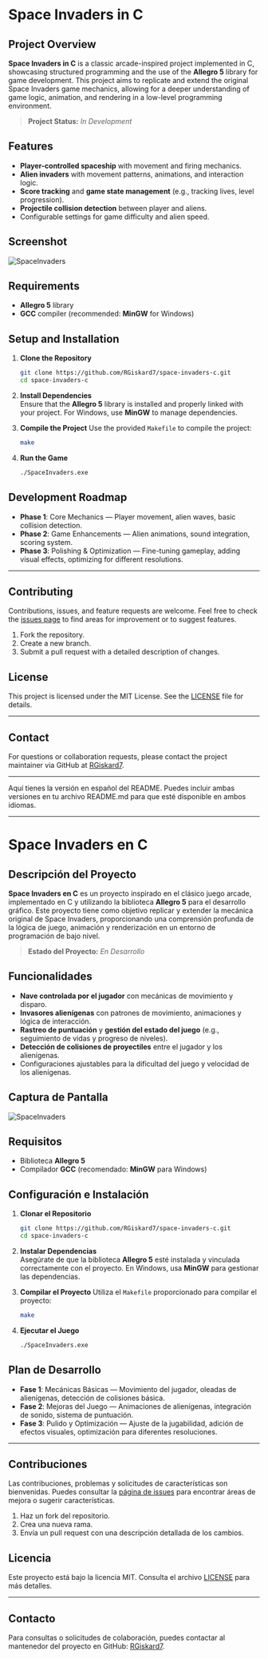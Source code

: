 # Space Invaders in C

## Project Overview
**Space Invaders in C** is a classic arcade-inspired project implemented in C, showcasing structured programming and the use of the **Allegro 5** library for game development. This project aims to replicate and extend the original Space Invaders game mechanics, allowing for a deeper understanding of game logic, animation, and rendering in a low-level programming environment.

> **Project Status:** _In Development_

## Features
- **Player-controlled spaceship** with movement and firing mechanics.
- **Alien invaders** with movement patterns, animations, and interaction logic.
- **Score tracking** and **game state management** (e.g., tracking lives, level progression).
- **Projectile collision detection** between player and aliens.
- Configurable settings for game difficulty and alien speed.

## Screenshot
![SpaceInvaders](https://github.com/user-attachments/assets/4bbfd3ac-5afa-4fbc-a61e-b6cd670580fb)

## Requirements
- **Allegro 5** library
- **GCC** compiler (recommended: **MinGW** for Windows)

## Setup and Installation

1. **Clone the Repository**
   ```bash
   git clone https://github.com/RGiskard7/space-invaders-c.git
   cd space-invaders-c
   ```

2. **Install Dependencies**  
   Ensure that the **Allegro 5** library is installed and properly linked with your project. For Windows, use **MinGW** to manage dependencies.

3. **Compile the Project**
   Use the provided `Makefile` to compile the project:
   ```bash
   make
   ```

4. **Run the Game**
   ```bash
   ./SpaceInvaders.exe
   ```

## Development Roadmap
- **Phase 1**: Core Mechanics — Player movement, alien waves, basic collision detection.
- **Phase 2**: Game Enhancements — Alien animations, sound integration, scoring system.
- **Phase 3**: Polishing & Optimization — Fine-tuning gameplay, adding visual effects, optimizing for different resolutions.
  
---

## Contributing
Contributions, issues, and feature requests are welcome. Feel free to check the [issues page](https://github.com/RGiskard7/space-invaders-c/issues) to find areas for improvement or to suggest features.

1. Fork the repository.
2. Create a new branch.
3. Submit a pull request with a detailed description of changes.

## License
This project is licensed under the MIT License. See the [LICENSE](LICENSE) file for details.

---

## Contact
For questions or collaboration requests, please contact the project maintainer via GitHub at [RGiskard7](https://github.com/RGiskard7).

--- 

Aquí tienes la versión en español del README. Puedes incluir ambas versiones en tu archivo README.md para que esté disponible en ambos idiomas.

---

# Space Invaders en C

## Descripción del Proyecto
**Space Invaders en C** es un proyecto inspirado en el clásico juego arcade, implementado en C y utilizando la biblioteca **Allegro 5** para el desarrollo gráfico. Este proyecto tiene como objetivo replicar y extender la mecánica original de Space Invaders, proporcionando una comprensión profunda de la lógica de juego, animación y renderización en un entorno de programación de bajo nivel.

> **Estado del Proyecto:** _En Desarrollo_

## Funcionalidades
- **Nave controlada por el jugador** con mecánicas de movimiento y disparo.
- **Invasores alienígenas** con patrones de movimiento, animaciones y lógica de interacción.
- **Rastreo de puntuación** y **gestión del estado del juego** (e.g., seguimiento de vidas y progreso de niveles).
- **Detección de colisiones de proyectiles** entre el jugador y los alienígenas.
- Configuraciones ajustables para la dificultad del juego y velocidad de los alienígenas.

## Captura de Pantalla
![SpaceInvaders](https://github.com/user-attachments/assets/48a46d8a-0180-436b-8c95-7769712331ff)

## Requisitos
- Biblioteca **Allegro 5**
- Compilador **GCC** (recomendado: **MinGW** para Windows)

## Configuración e Instalación

1. **Clonar el Repositorio**
   ```bash
   git clone https://github.com/RGiskard7/space-invaders-c.git
   cd space-invaders-c
   ```

2. **Instalar Dependencias**  
   Asegúrate de que la biblioteca **Allegro 5** esté instalada y vinculada correctamente con el proyecto. En Windows, usa **MinGW** para gestionar las dependencias.

3. **Compilar el Proyecto**
   Utiliza el `Makefile` proporcionado para compilar el proyecto:
   ```bash
   make
   ```

4. **Ejecutar el Juego**
   ```bash
   ./SpaceInvaders.exe
   ```

## Plan de Desarrollo
- **Fase 1**: Mecánicas Básicas — Movimiento del jugador, oleadas de alienígenas, detección de colisiones básica.
- **Fase 2**: Mejoras del Juego — Animaciones de alienígenas, integración de sonido, sistema de puntuación.
- **Fase 3**: Pulido y Optimización — Ajuste de la jugabilidad, adición de efectos visuales, optimización para diferentes resoluciones.

---

## Contribuciones
Las contribuciones, problemas y solicitudes de características son bienvenidas. Puedes consultar la [página de issues](https://github.com/RGiskard7/space-invaders-c/issues) para encontrar áreas de mejora o sugerir características.

1. Haz un fork del repositorio.
2. Crea una nueva rama.
3. Envía un pull request con una descripción detallada de los cambios.

## Licencia
Este proyecto está bajo la licencia MIT. Consulta el archivo [LICENSE](LICENSE) para más detalles.

---

## Contacto
Para consultas o solicitudes de colaboración, puedes contactar al mantenedor del proyecto en GitHub: [RGiskard7](https://github.com/RGiskard7).
